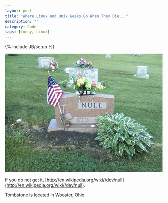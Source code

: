 ```yaml
---
layout: post
title: "Where Linux and Unix Geeks Go When They Die..."
description: ""
category: Code
tags: [funny, Linux]
---
```

{% include JB/setup %}

![/dev/null](/assets/2011/NULL.jpg)

If you do not get it, [http://en.wikipedia.org/wiki//dev/null](http://en.wikipedia.org/wiki//dev/null).

Tombstone is located in Wooster, Ohio.
